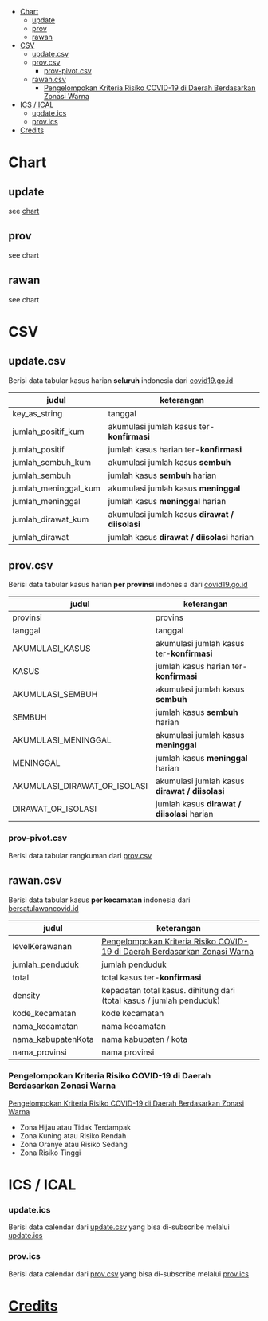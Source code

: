 - [Chart](#chart)
  - [update](#update)
  - [prov](#prov)
  - [rawan](#rawan)
- [CSV](#csv)
  - [update.csv](#updatecsv)
  - [prov.csv](#provcsv)
    - [prov-pivot.csv](#prov-pivotcsv)
  - [rawan.csv](#rawancsv)
    - [Pengelompokan Kriteria Risiko COVID-19 di Daerah Berdasarkan Zonasi Warna](#pengelompokan-kriteria-risiko-covid-19-di-daerah-berdasarkan-zonasi-warna)
- [ICS / ICAL](#ics--ical)
    - [update.ics](#updateics)
    - [prov.ics](#provics)
- [Credits](#credits)

# Chart
## update
see [chart](https://codepen.io/andry_yosua/full/eYJzbbZ)
## prov
see chart
## rawan
see chart

# CSV

## update.csv
Berisi data tabular kasus harian **seluruh** indonesia dari [covid19.go.id](https://covid19.go.id/peta-sebaran)

| judul | keterangan |
| --- | --- |
| key_as_string | tanggal |
| jumlah_positif_kum | akumulasi jumlah kasus ter-**konfirmasi** |
| jumlah_positif | jumlah kasus harian ter-**konfirmasi** |
| jumlah_sembuh_kum | akumulasi jumlah kasus **sembuh** |
| jumlah_sembuh | jumlah kasus **sembuh** harian |
| jumlah_meninggal_kum | akumulasi jumlah kasus **meninggal** |
| jumlah_meninggal | jumlah kasus **meninggal** harian |
| jumlah_dirawat_kum | akumulasi jumlah kasus **dirawat / diisolasi** |
| jumlah_dirawat | jumlah kasus **dirawat / diisolasi** harian |
## prov.csv
Berisi data tabular kasus harian **per provinsi** indonesia dari [covid19.go.id](https://covid19.go.id/peta-sebaran)

| judul | keterangan |
| --- | --- |
| provinsi | provins |
| tanggal | tanggal |
| AKUMULASI_KASUS | akumulasi jumlah kasus ter-**konfirmasi**|
| KASUS | jumlah kasus harian ter-**konfirmasi**|
| AKUMULASI_SEMBUH | akumulasi jumlah kasus **sembuh** |
| SEMBUH | jumlah kasus **sembuh** harian |
| AKUMULASI_MENINGGAL | akumulasi jumlah kasus **meninggal** |
| MENINGGAL | jumlah kasus **meninggal** harian |
| AKUMULASI_DIRAWAT_OR_ISOLASI | akumulasi jumlah kasus **dirawat / diisolasi** |
| DIRAWAT_OR_ISOLASI | jumlah kasus **dirawat / diisolasi** harian |

### prov-pivot.csv
Berisi data tabular rangkuman dari [prov.csv](#provcsv)

## rawan.csv
Berisi data tabular kasus **per kecamatan** indonesia dari [bersatulawancovid.id](https://www.bersatulawancovid.id/)

| judul | keterangan |
| --- | --- |
| levelKerawanan |  [Pengelompokan Kriteria Risiko COVID-19 di Daerah Berdasarkan Zonasi Warna](#pengelompokan-kriteria-risiko-covid-19-di-daerah-berdasarkan-zonasi-warna) |
| jumlah_penduduk | jumlah penduduk |
| total | total kasus ter-**konfirmasi**|
| density | kepadatan total kasus. dihitung dari (total kasus / jumlah penduduk) |
| kode_kecamatan | kode kecamatan |
| nama_kecamatan | nama kecamatan |
| nama_kabupatenKota | nama kabupaten / kota |
| nama_provinsi | nama provinsi |

### Pengelompokan Kriteria Risiko COVID-19 di Daerah Berdasarkan Zonasi Warna
[Pengelompokan Kriteria Risiko COVID-19 di Daerah Berdasarkan Zonasi Warna](https://bnpb.go.id/berita/pengelompokan-kriteria-risiko-covid19-di-daerah-berdasarkan-zonasi-warna)

- Zona Hijau atau Tidak Terdampak
- Zona Kuning atau Risiko Rendah
- Zona Oranye atau Risiko Sedang
- Zona Risiko Tinggi
# ICS / ICAL
### update.ics
Berisi data calendar dari [update.csv](#updatecsv) yang bisa di-subscribe melalui [update.ics](https://github.com/aiosk/covidn/raw/master/dist/update.ics)


### prov.ics
Berisi data calendar dari [prov.csv](#provcsv) yang bisa di-subscribe melalui [prov.ics](https://github.com/aiosk/covidn/raw/master/dist/prov.ics)


# [Credits](https://github.com/aiosk/covidn/#credits)